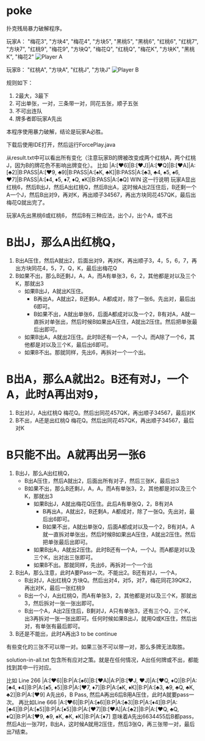 # poke
扑克残局暴力破解程序。

玩家A：
"梅花3", "方块4", "梅花4", "方块5", "黑桃5", "黑桃6", "红桃6", "红桃7", "方块7", 
"红桃9", "梅花9", "方块Q", "梅花Q", "红桃Q", "梅花K", "方块K", "黑桃K", "梅花2"
![Player A](https://github.com/anguo-wenz/poke/raw/master/PlayerA-sn.jpg)

玩家B：
"红桃A", "方块A", "红桃J", "方块J"
![Player B](https://github.com/anguo-wenz/poke/raw/master/PlayerB-sn.jpg)

规则如下：
1. 2最大，3最下
2. 可出单张，一对，三条带一对，同花五张，顺子五张
3. 不可出连队
4. 牌多者即玩家A先出

本程序使用暴力破解，结论是玩家A必胜。

下载后使用IDE打开，然后运行ForcePlay.java

从result.txt中可以看出所有变化（注意玩家B的牌被改变成两个红桃A，两个红桃J，因为B的牌花色不影响出牌变化）。
比如
|A:[♥6]|B:[♥J]|A:[♥Q]|B:[♥A]|A:[♣2]|B:PASS|A:[♥9, ♣9]|B:PASS|A:[♠K, ♣K]|B:PASS|A:[♣3, ♣4, ♠5, ♠6, ♥7]|B:PASS|A:[♦4, ♦5, ♦7, ♦Q, ♦K]|B:PASS|A:[♣Q] WIN
这一行说明
玩家A显出红桃6，然后B出J，然后A出红桃Q，然后B出A，这时候A出2压住后，B还剩一个A一个J，然后B出对9，再对K，再出顺子34567，再出方块同花457QK，最后出梅花Q就出完了。

玩家A先出黑桃6或红桃6， 然后B有三种应法，出个J，出个A，或不出

# B出J，那么A出红桃Q，
1. B出A压住，然后A就出2，后面出对9，再对K，再出顺子3，4，5，6，7，再出方块同花4，5，7，Q，K，最后出梅花Q
2. B如果不出，那么B还剩J，A，A，而A有单张3，6，2，其他都是对以及三个K，那就出3
    - 如果B出J，A就出K压住。
        - B再出A，A就出2，B还剩A，A都成对，除了一张6。先出对，最后出6即可。
        - B如果不出，A就出单张6，后面A都成对以及一个2，B有对A，A就一直拆对单张出，然后时候B如果出A压住，A就出2压住。然后把单张最后出即可。
    - 如果B出A，A就出2压住。此时B还有一个A，一个J。而A除了一个6，其他都是对以及三个K，最后出6即可。
    - 如果B不出。那就同样，先出6，再拆对一个一个出。

# B出A，那么A就出2。B还有对J，一个A，此时A再出对9，
1. B出对J，A出红桃Q 梅花Q。然后出同花457QK，再出顺子34567，最后对K
2. B不出，A还是出红桃Q 梅花Q。然后出同花457QK，再出顺子34567，最后对K

# B只能不出。A就再出另一张6
1. B出J，那么A出红桃Q，
    - B出A压住，然后A就出2，后面出所有对子，然后三张K，最后出3
    - B如果不出，那么B还剩J，A，A，而A有单张3，2，其他都是对以及三个K，那就出3
        - 如果B出J，A就出梅花Q压住。此后A有单张Q，2，B有对A
            - B再出A，A就出2，B还剩A，A都成对，除了一张Q。先出对，最后出6即可。
            - B如果不出，A就出单张Q，后面A都成对以及一个2，B有对A，A就一直拆对单张出，然后时候B如果出A压住，A就出2压住。然后把单张最后出即可。
        - 如果B出A，A就出2压住。此时B还有一个A，一个J。而A都是对以及三个K，出对出三张即可。
        - 如果B不出。那就同样，先出6，再拆对一个一个出
2. B出A，那么注意，此时A要Pass一次。不能出2。B还有对J，一个A，
    - B出对J，A出红桃Q 方块Q。然后出对4，对5，对7，梅花同花39QK2，再出对K，最后一张红桃9
    - B出一个J，A出红桃Q，而A有单张3，2，其他都是对以及三个K，那就出3，然后拆对一张一张出即可。
    - B出一个A，A出2压住后，B剩对J，A只有单张3，还有三个Q，三个K，出3再拆对一张一张出即可。任何时候如果B出J，就用Q或K压住，然后出对，有单张有最后即可。
3. B还是不能出，此时A再出3
 to be continue

有些变化的三张不可以带一对。如果三张不可以带一对，那么多牌无法取胜。

solution-in-all.txt 包含所有应对之策。就是在任何情况，A出任何牌或不出，都能找到其中一行对应。

比如 Line 266
|A:[♥6]|B:P|A:[♠6]|B:[♥A]|A:P|B:[♥J, ♥J]|A:[♥Q, ♦Q]|B:P|A:[♣4, ♦4]|B:P|A:[♠5, ♦5]|B:P|A:[♥7, ♦7]|B:P|A:[♠K, ♦K]|B:P|A:[♣3, ♣9, ♣Q, ♣K, ♣2]|B:P|A:[♥9] 
A先出6，B Pass, 然后A再出6后B用A压住，此时A就要pass一次。
再比如Line 666
|A:[♥6]|B:P|A:[♠6]|B:P|A:[♣3]|B:P|A:[♦4]|B:P|A:[♣4]|B:P|A:[♠5]|B:P|A:[♦5]|B:P|A:[♥7]|B:[♥A]|A:[♣2]|B:P|A:[♥Q, ♣Q, ♦Q]|B:P|A:[♥9, ♣9, ♠K, ♣K, ♦K]|B:P|A:[♦7] 
意味着A先出6634455后B都pass，然后A出一张7时，B出A，这时候A就用2压住，然后3张Q，再三张带一对，最后出7结束。
